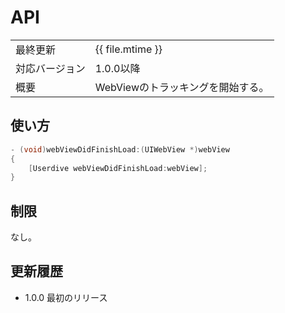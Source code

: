 # API

|                |                                   |
|:---------------|:----------------------------------|
| 最終更新       | {{ file.mtime }}                  |
| 対応バージョン | 1.0.0以降                         |
| 概要           | WebViewのトラッキングを開始する。 |

## 使い方

```objective-c
- (void)webViewDidFinishLoad:(UIWebView *)webView
{
    [Userdive webViewDidFinishLoad:webView];
}
```

## 制限

なし。

## 更新履歴

- 1.0.0 最初のリリース
